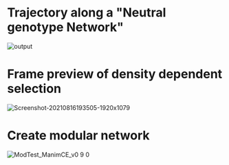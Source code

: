 # Trajectory along a "Neutral genotype Network"



![output](https://user-images.githubusercontent.com/45296503/131684908-8a02c677-9aab-4c61-a3d6-a5bd8076a9df.gif)







# Frame preview of density dependent selection

![Screenshot-20210816193505-1920x1079](https://user-images.githubusercontent.com/45296503/129605605-df92dc01-7088-46ba-a1e6-541811c59995.png)










# Create modular network


![ModTest_ManimCE_v0 9 0](https://user-images.githubusercontent.com/45296503/129604123-0823977f-ee07-467f-b866-93a2b9f79055.png)
